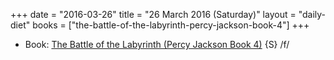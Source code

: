 +++
date = "2016-03-26"
title = "26 March 2016 (Saturday)"
layout = "daily-diet"
books = ["the-battle-of-the-labyrinth-percy-jackson-book-4"]
+++


* Book: [The Battle of the Labyrinth (Percy Jackson Book 4)](/books/the-battle-of-the-labyrinth-percy-jackson-book-4) {S} /f/